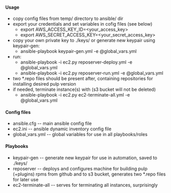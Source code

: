 #### Usage
* copy config files from temp/ directory to ansible/ dir
* export your credentials and set variables in cofig files (see below)
   * export AWS_ACCESS_KEY_ID=\<your_access_key\>
   * export AWS_SECRET_ACCESS_KEY=\<your_secret_access_key\>
* copy your own private key to ./keys/ or generate new keypair using keypair-gen: 
    * ansible-playbook keypair-gen.yml -e @global_vars.yml
* run:
    * ansible-playbook -i ec2.py reposerver-deploy.yml -e @global_vars.yml
    * ansible-playbook -i ec2.py reposerver-run.yml -e @global_vars.yml
* two *.repo files should be present after, containing repositories for installing desired pulp version
* if needed, terminate instance(s) with (s3 bucket will not be deleted)
    * ansible-playbook -i ec2.py ec2-terminate-all.yml -e @global_vars.yml
  

#### Config files
* ansible.cfg -- main ansible config file
* ec2.ini -- ansible dynamic inventory config file
* global_vars.yml -- global variables for use in all playbooks/roles

#### Playbooks
* keypair-gen -- generate new keypair for use in automation, saved to ./keys/
* reposerver -- deploys and configures machine for building pulp (+plugins) rpms from github and  to s3 bucket, generates two *.repo files for later use
* ec2-terminate-all -- serves for terminating all instances, surprisingly
